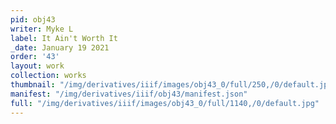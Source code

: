 ```yaml
---
pid: obj43
writer: Myke L
label: It Ain't Worth It
_date: January 19 2021
order: '43'
layout: work
collection: works
thumbnail: "/img/derivatives/iiif/images/obj43_0/full/250,/0/default.jpg"
manifest: "/img/derivatives/iiif/obj43/manifest.json"
full: "/img/derivatives/iiif/images/obj43_0/full/1140,/0/default.jpg"
---
```

